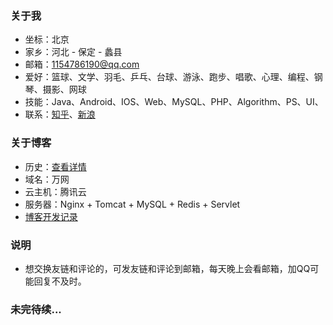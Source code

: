 ### 关于我 - 坐标：北京 - 家乡：河北 - 保定 - 蠡县 - 邮箱：1154786190@qq.com - 爱好：篮球、文学、羽毛、乒乓、台球、游泳、跑步、唱歌、心理、编程、钢琴、摄影、网球 - 技能：Java、Android、IOS、Web、MySQL、PHP、Algorithm、PS、UI、 - 联系：[知乎](https://www.zhihu.com/people/wangyuchaoares)、[新浪](http://weibo.com/wangyuchaoares) ### 关于博客 - 历史：[查看详情]() - 域名：万网 - 云主机：腾讯云 - 服务器：Nginx + Tomcat + MySQL + Redis + Servlet - [博客开发记录]()### 说明 - 想交换友链和评论的，可发友链和评论到邮箱，每天晚上会看邮箱，加QQ可能回复不及时。### 未完待续...